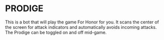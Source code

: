 # PRODIGE

This is a bot that will play the game For Honor for you. It scans the center of the screen for attack indicators and
automatically avoids incoming attacks. The Prodige can be toggled on and off mid-game.